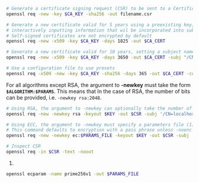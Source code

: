 ```sh title="Create CSR"
# Generate a certificate signing request (CSR) to be sent to a Certificate Authority
openssl req -new -key $CA_KEY -sha256 -out filename.csr
```

```sh title="Create self-signed certificates by providing -x509"
# Generate a new certificate valid for 5 years using a preexisting key, 
# interactively inputting information that wil be incorporated into subject information.
# Self-signed certificates are not encrypted by default
openssl req -new -x509 -key $CA_KEY -days 1825 -out $CA_CERT

# Generate a new certificate valid for 10 years, setting a subject name from the command-line
openssl req -new -x509 -key $CA_KEY -days 3650 -out $CA_CERT -subj "/CN=MyCA"

# Use a configuration file to use presets
openssl req -x509 -new -key $CA_KEY -sha256 -days 365 -out $CA_CERT -config $CFG_FILE -extensions v3_ca -subj "/CN=SocketTools Test CA"
```

For all algorithms except RSA, the argument to **-newkey** must take the form **`$ALGORITHM:$PARAMS`**.
This means that
In the case of RSA, the number of bits can be provided, i.e. `-newkey rsa:2048`.

```sh title="Create a server key and CSR in one-liner"
# Using RSA, the argument to -newkey can optionally take the number of bits (2048 by default)
openssl req -new -newkey rsa -keyout $KEY -out $CSR -subj '/CN=localhost'

# Using ECC, the argument to -newkey must specify a parameters file (1)
# This command defaults to encryption with a pass phrase unless -noenc is provided.
openssl req -new -newkey ec:$PARAMS_FILE -keyout $KEY -out $CSR -subj '/CN=localhost' -noenc

# Inspect CSR
openssl req -in $CSR -text -noout
```

1. 
```sh
openssl ecparam -name prime256v1 -out $PARAMS_FILE
```